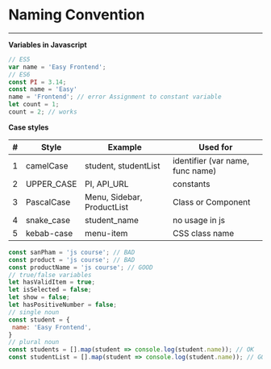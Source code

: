 
# Naming Convention
___
**Variables in Javascript**
```javascript
// ES5
var name = 'Easy Frontend';
// ES6
const PI = 3.14;
const name = 'Easy'
name = 'Frontend'; // error Assignment to constant variable
let count = 1;
count = 2; // works
```

**Case styles**

| #    | Style      | Example                    | Used for                         |
|------|------------|----------------------------|----------------------------------|
| 1    | camelCase  | student, studentList       | identifier (var name, func name) |
| 2    | UPPER_CASE | PI, API_URL                | constants                        |
| 3    | PascalCase | Menu, Sidebar, ProductList | Class or Component               |
| 4    | snake_case | student_name               | no usage in js                   |
| 5    | kebab-case | menu-item                  | CSS class name                   |

```javascript
const sanPham = 'js course'; // BAD
const product = 'js course'; // BAD
const productName = 'js course'; // GOOD
// true/false variables
let hasValidItem = true;
let isSelected = false;
let show = false;
let hasPositiveNumber = false;
// single noun
const student = {
 name: 'Easy Frontend',
}
// plural noun
const students = [].map(student => console.log(student.name)); // OK
const studentList = [].map(student => console.log(student.name)); // GOOD
```